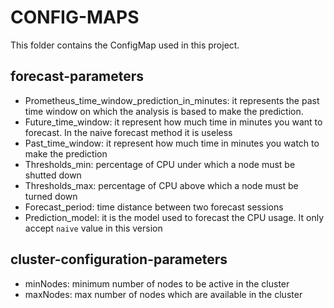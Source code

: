 # CONFIG-MAPS
This folder contains the ConfigMap used in this project.

## forecast-parameters
- Prometheus_time_window_prediction_in_minutes: it represents the past time window on which the analysis is based to make the prediction.
- Future_time_window: it represent how much time in minutes you want to forecast. In the naive forecast method it is useless
- Past_time_window: it represent how much time in minutes you watch to make the prediction
- Thresholds_min: percentage of CPU under which a node must be shutted down
- Thresholds_max: percentage of CPU above which a node must be turned down
- Forecast_period: time distance between two forecast sessions
- Prediction_model: it is the model used to forecast the CPU usage. It only accept `naive` value in this version 

## cluster-configuration-parameters

- minNodes: minimum number of nodes to be active in the cluster
- maxNodes: max number of nodes which are available in the cluster